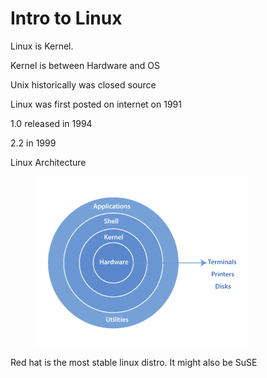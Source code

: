 # Intro to Linux

Linux is Kernel.

Kernel is between Hardware and OS

Unix historically was closed source



Linux was first posted on internet on 1991

1.0 released in 1994

2.2 in 1999



Linux Architecture

<figure><img src="../.gitbook/assets/image (1).png" alt="" width="339"><figcaption></figcaption></figure>

Red hat is the most stable linux distro. It might also be SuSE
